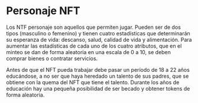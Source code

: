 # Personaje NFT

Los NTF personaje son aquellos que permiten jugar. Pueden ser de dos tipos (masculino o femenino) y tienen cuatro estadísticas que determinarán su esperanza de vida: descanso, salud, calidad de vida y alimentación. Para aumentar las estadísticas de cada uno de los cuatro atributos, que en el minteo se dan de forma aleatoria en una escala de 0 a 10, se deben comprar bienes o contratar servicios.&#x20;

Antes de que el NFT pueda trabajar debe pasar un período de 18 a 22 años educándose, a no ser que haya heredado un talento de sus padres, que se obtiene con la quema del NFT que tiene el talento. Durante los años de educación hay una pequeña posibilidad de ser becado y obtener tokens de forma aleatoria.
